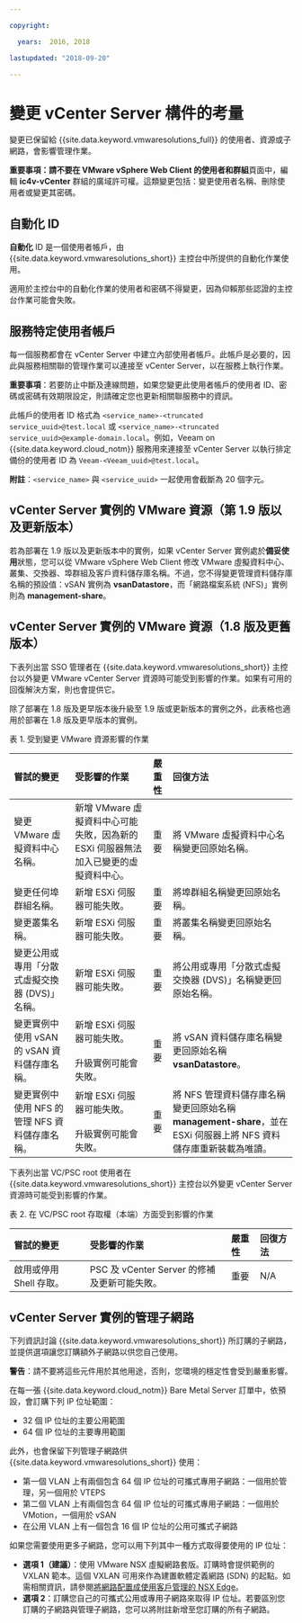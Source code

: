 ```yaml
---

copyright:

  years:  2016, 2018

lastupdated: "2018-09-20"

---
```


# 變更 vCenter Server 構件的考量

變更已保留給 {{site.data.keyword.vmwaresolutions_full}} 的使用者、資源或子網路，會影響管理作業。

**重要事項：**請不要在 VMware vSphere Web Client 的**使用者和群組**頁面中，編輯 **ic4v-vCenter** 群組的廣域許可權。這類變更包括：變更使用者名稱、刪除使用者或變更其密碼。

## 自動化 ID

**自動化** ID 是一個使用者帳戶，由 {{site.data.keyword.vmwaresolutions_short}} 主控台中所提供的自動化作業使用。

適用於主控台中的自動化作業的使用者和密碼不得變更，因為仰賴那些認證的主控台作業可能會失敗。

## 服務特定使用者帳戶

每一個服務都會在 vCenter Server 中建立內部使用者帳戶。此帳戶是必要的，因此與服務相關聯的管理作業可以連接至 vCenter Server，以在服務上執行作業。

**重要事項**：若要防止中斷及連線問題，如果您變更此使用者帳戶的使用者 ID、密碼或密碼有效期限設定，則請確定您也更新相關聯服務中的資訊。

此帳戶的使用者 ID 格式為 `<service_name>-<truncated service_uuid>@test.local` 或 `<service_name>-<truncated service_uuid>@example-domain.local`。例如，Veeam on {{site.data.keyword.cloud_notm}} 服務用來連接至 vCenter Server 以執行排定備份的使用者 ID 為 `Veeam-<Veeam_uuid>@test.local`。

**附註**：`<service_name>` 與 `<service_uuid>` 一起使用會截斷為 20 個字元。

## vCenter Server 實例的 VMware 資源（第 1.9 版以及更新版本）

若為部署在 1.9 版以及更新版本中的實例，如果 vCenter Server 實例處於**備妥使用**狀態，您可以從 VMware vSphere Web Client 修改 VMware 虛擬資料中心、叢集、交換器、埠群組及客戶資料儲存庫名稱。不過，您不得變更管理資料儲存庫名稱的預設值：vSAN 實例為 **vsanDatastore**，而「網路檔案系統 (NFS)」實例則為 **management-share**。

## vCenter Server 實例的 VMware 資源（1.8 版及更舊版本）

下表列出當 SSO 管理者在 {{site.data.keyword.vmwaresolutions_short}} 主控台以外變更 VMware vCenter Server 資源時可能受到影響的作業。如果有可用的回復解決方案，則也會提供它。

除了部署在 1.8 版及更早版本後升級至 1.9 版或更新版本的實例之外，此表格也適用於部署在 1.8 版及更早版本的實例。

表 1. 受到變更 VMware 資源影響的作業

|嘗試的變更        |受影響的作業         |嚴重性    |回復方法         |
|:------------- |:------------- |:--------------|:--------------|
|變更 VMware 虛擬資料中心名稱。|新增 VMware 虛擬資料中心可能失敗，因為新的 ESXi 伺服器無法加入已變更的虛擬資料中心。|重要|將 VMware 虛擬資料中心名稱變更回原始名稱。|
|變更任何埠群組名稱。|新增 ESXi 伺服器可能失敗。|重要|將埠群組名稱變更回原始名稱。|
|變更叢集名稱。|新增 ESXi 伺服器可能失敗。|重要|將叢集名稱變更回原始名稱。
|變更公用或專用「分散式虛擬交換器 (DVS)」名稱。|新增 ESXi 伺服器可能失敗。|重要|將公用或專用「分散式虛擬交換器 (DVS)」名稱變更回原始名稱。
|變更實例中使用 vSAN 的 vSAN 資料儲存庫名稱。|新增 ESXi 伺服器可能失敗。<br><br>升級實例可能會失敗。|重要|將 vSAN 資料儲存庫名稱變更回原始名稱 **vsanDatastore**。
|變更實例中使用 NFS 的管理 NFS 資料儲存庫名稱。|新增 ESXi 伺服器可能失敗。<br><br>升級實例可能會失敗。|重要|將 NFS 管理資料儲存庫名稱變更回原始名稱 **management-share**，並在 ESXi 伺服器上將 NFS 資料儲存庫重新裝載為唯讀。

下表列出當 VC/PSC root 使用者在 {{site.data.keyword.vmwaresolutions_short}} 主控台以外變更 vCenter Server 資源時可能受到影響的作業。

表 2. 在 VC/PSC root 存取權（本端）方面受到影響的作業

|嘗試的變更        |受影響的作業         |嚴重性    |回復方法         |
|:------------- |:------------- |:--------------|:--------------|
|啟用或停用 Shell 存取。|PSC 及 vCenter Server 的修補及更新可能失敗。|重要|N/A    |

## vCenter Server 實例的管理子網路

下列資訊討論 {{site.data.keyword.vmwaresolutions_short}} 所訂購的子網路，並提供選項讓您訂購額外子網路以供您自己使用。

**警告**：請不要將這些元件用於其他用途，否則，您環境的穩定性會受到嚴重影響。

在每一張 {{site.data.keyword.cloud_notm}} Bare Metal Server 訂單中，依預設，會訂購下列 IP 位址範圍：
*  32 個 IP 位址的主要公用範圍
*  64 個 IP 位址的主要專用範圍

此外，也會保留下列管理子網路供 {{site.data.keyword.vmwaresolutions_short}} 使用：
*  第一個 VLAN 上有兩個包含 64 個 IP 位址的可攜式專用子網路：一個用於管理，另一個用於 VTEPS
*  第二個 VLAN 上有兩個包含 64 個 IP 位址的可攜式專用子網路：一個用於 VMotion，一個用於 vSAN
*  在公用 VLAN 上有一個包含 16 個 IP 位址的公用可攜式子網路

如果您需要使用更多子網路，您可以用下列其中一種方式取得要使用的 IP 位址：
*  **選項 1（建議）**：使用 VMware NSX 虛擬網路套版。訂購時會提供範例的 VXLAN 範本。這個 VXLAN 可用來作為建置軟體定義網路 (SDN) 的起點。如需相關資訊，請參閱[將網路配置成使用客戶管理的 NSX Edge](vc_esg_config.html)。
*  **選項 2**：訂購您自己的可攜式公用或專用子網路來取得 IP 位址。若要區別您訂購的子網路與管理子網路，您可以將附註新增至您訂購的所有子網路。
